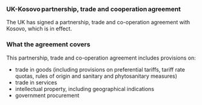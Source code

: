### UK-Kosovo partnership, trade and cooperation agreement

The UK has signed a partnership, trade and co-operation agreement with Kosovo, which is in effect.

### What the agreement covers

This partnership, trade and co-operation agreement includes provisions on:

- trade in goods (including provisions on preferential tariffs, tariff rate quotas, rules of origin and sanitary and phytosanitary measures)
- trade in services
- intellectual property, including geographical indications
- government procurement
